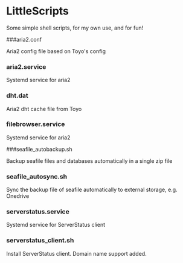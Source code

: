 # LittleScripts

Some simple shell scripts, for my own use, and for fun!

###aria2.conf

Aria2 config file based on Toyo's config

### aria2.service

Systemd service for aria2

### dht.dat

Aria2 dht cache file from Toyo

### filebrowser.service

Systemd service for aria2

###seafile_autobackup.sh

Backup seafile files and databases automatically in a single zip file

### seafile_autosync.sh

Sync the backup file of seafile automatically to external storage, e.g. Onedrive

### serverstatus.service

Systemd service for ServerStatus client

### serverstatus_client.sh

Install ServerStatus client. Domain name support added.

